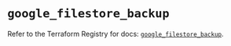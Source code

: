 # `google_filestore_backup`

Refer to the Terraform Registry for docs: [`google_filestore_backup`](https://registry.terraform.io/providers/hashicorp/google-beta/5.40.0/docs/resources/google_filestore_backup).
